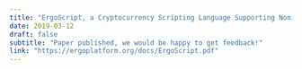 ```yaml
---
title: "ErgoScript, a Cryptocurrency Scripting Language Supporting Noninteractive Zero-Knowledge Proofs"
date: 2019-03-12
draft: false
subtitle: "Paper published, we would be happy to get feedback!"
link: "https://ergoplatform.org/docs/ErgoScript.pdf"
---
```

